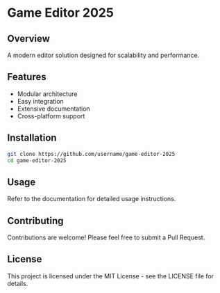 # Game Editor 2025

## Overview
A modern editor solution designed for scalability and performance.

## Features
- Modular architecture
- Easy integration
- Extensive documentation
- Cross-platform support

## Installation
```bash
git clone https://github.com/username/game-editor-2025
cd game-editor-2025
```

## Usage
Refer to the documentation for detailed usage instructions.

## Contributing
Contributions are welcome! Please feel free to submit a Pull Request.

## License
This project is licensed under the MIT License - see the LICENSE file for details.